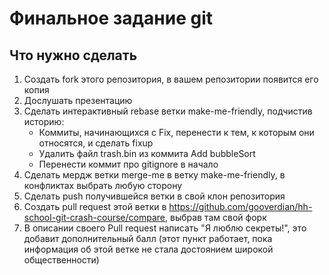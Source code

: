 # Финальное задание git

## Что нужно сделать
1. Создать fork этого репозитория, в вашем репозитории появится его копия
2. Дослушать презентацию
3. Сделать интерактивный rebase ветки make-me-friendly, подчистив историю:
	- Коммиты, начинающихся с Fix, перенести к тем, к которым они относятся, и сделать fixup
	- Удалить файл trash.bin из коммита Add bubbleSort
	- Перенести коммит про gitignore в начало
4. Сделать мердж ветки merge-me в ветку make-me-friendly, в конфликтах выбрать любую сторону
5. Сделать push получившейся ветки в свой клон репозитория
6. Создать pull request этой ветки в https://github.com/gooverdian/hh-school-git-crash-course/compare, выбрав там свой форк
7. В описании своего Pull request написать "Я люблю секреты!", это добавит дополнительный балл (этот пункт работает, пока информация об этой ветке не стала достоянием широкой общественности)
